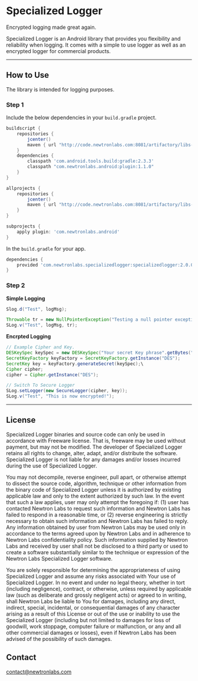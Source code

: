 # Specialized Logger

Encrypted logging made great again.

Specialized Logger is an Android library that provides you flexibility and reliability when logging. It comes with a simple to use logger as well as an encrypted logger for commercial products.

---

## How to Use 

The library is intended for logging purposes. 

### Step 1

Include the below dependencies in your `build.gradle` project.

```gradle
buildscript {
    repositories {
        jcenter()
        maven { url "http://code.newtronlabs.com:8081/artifactory/libs-release-local" }
    }
    dependencies {
        classpath 'com.android.tools.build:gradle:2.3.3'
        classpath "com.newtronlabs.android:plugin:1.1.0"
    }
}

allprojects {
    repositories {
        jcenter()
        maven { url "http://code.newtronlabs.com:8081/artifactory/libs-release-local" }
    }
}

subprojects {
    apply plugin: 'com.newtronlabs.android'
}
```

In the `build.gradle` for your app.

```gradle
dependencies {
    provided 'com.newtronlabs.specializedlogger:specializedlogger:2.0.0'
}
```

### Step 2

**Simple Logging**

```java
Slog.d("Test", logMsg);

Throwable tr = new NullPointerException("Testing a null pointer exception!");
SLog.v("Test", logMsg, tr);
```

**Encrpted Logging**

```java
// Example Cipher and Key.
DESKeySpec keySpec = new DESKeySpec("Your secret Key phrase".getBytes("UTF8"));
SecretKeyFactory keyFactory = SecretKeyFactory.getInstance("DES");
SecretKey key = keyFactory.generateSecret(keySpec);\
Cipher cipher;
cipher = Cipher.getInstance("DES");

// Switch To Secure Logger
SLog.setLogger(new SecureLogger(cipher, key));
SLog.v("Test", "This is now encrypted!");
```

---

## License

Specialized Logger binaries and source code can only be used in accordance with Freeware license. That is, freeware may be used without payment, but may not be modified. The developer of Specialized Logger retains all rights to change, alter, adapt, and/or distribute the software. Specialized Logger is not liable for any damages and/or losses incurred during the use of Specialized Logger.

You may not decompile, reverse engineer, pull apart, or otherwise attempt to dissect the source code, algorithm, technique or other information from the binary code of Specialized Logger unless it is authorized by existing applicable law and only to the extent authorized by such law. In the event that such a law applies, user may only attempt the foregoing if: (1) user has contacted Newtron Labs to request such information and Newtron Labs has failed to respond in a reasonable time, or (2) reverse engineering is strictly necessary to obtain such information and Newtron Labs has failed to reply. Any information obtained by user from Newtron Labs may be used only in accordance to the terms agreed upon by Newtron Labs and in adherence to Newtron Labs confidentiality policy. Such information supplied by Newtron Labs and received by user shall not be disclosed to a third party or used to create a software substantially similar to the technique or expression of the Newtron Labs Specialized Logger software.

You are solely responsible for determining the appropriateness of using Specialized Logger and assume any risks associated with Your use of Specialized Logger. In no event and under no legal theory, whether in tort (including negligence), contract, or otherwise, unless required by applicable law (such as deliberate and grossly negligent acts) or agreed to in writing, shall Newtron Labs be liable to You for damages, including any direct, indirect, special, incidental, or consequential damages of any character arising as a result of this License or out of the use or inability to use the Specialized Logger (including but not limited to damages for loss of goodwill, work stoppage, computer failure or malfunction, or any and all other commercial damages or losses), even if Newtron Labs has been advised of the possibility of such damages. 

## Contact

contact@newtronlabs.com
